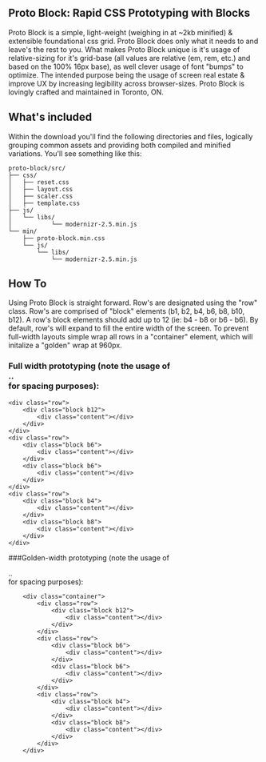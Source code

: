 ## Proto Block: Rapid CSS Prototyping with Blocks

Proto Block is a simple, light-weight (weighing in at ~2kb minified) & extensible foundational css grid. Proto Block does only what it needs to and leave's the rest to you. What makes Proto Block unique is it's usage of relative-sizing for it's grid-base (all values are relative (em, rem, etc.) and based on the 100% 16px base), as well clever usage of font "bumps" to optimize. The intended purpose being the usage of screen real estate & improve UX by increasing legibility across browser-sizes. Proto Block is lovingly crafted and maintained in Toronto, ON.

## What's included

Within the download you'll find the following directories and files, logically grouping common assets and providing both compiled and minified variations. You'll see something like this:

```
proto-block/src/
├── css/
│   ├── reset.css
│   ├── layout.css
│   ├── scaler.css
│   ├── template.css
├── js/
│   └── libs/
│   		└── modernizr-2.5.min.js
└── min/
    ├── proto-block.min.css
    └── js/
        └── libs/
     		└── modernizr-2.5.min.js
```

## How To

Using Proto Block is straight forward. Row's are designated using the "row" class. Row's are comprised of "block" elements (b1, b2, b4, b6, b8, b10, b12). A row's block elements should add up to 12 (ie: b4 - b8 or b6 - b6). By default, row's will expand to fill the entire width of the screen. To prevent full-width layouts simple wrap all rows in a "container" element, which will initalize a "golden" wrap at 960px.

### Full width prototyping (note the usage of <div class="content">..</div> for spacing purposes):

```
<div class="row">
	<div class="block b12">
		<div class="content"></div>
	</div>
</div>
<div class="row">
	<div class="block b6">
		<div class="content"></div>
	</div>
	<div class="block b6">
		<div class="content"></div>
	</div>
</div>
<div class="row">
	<div class="block b4">
		<div class="content"></div>
	</div>
	<div class="block b8">
		<div class="content"></div>
	</div>
</div>
```

###Golden-width prototyping (note the usage of <div class="content">..</div> for spacing purposes):

```
	<div class="container">
		<div class="row">
			<div class="block b12">
				<div class="content"></div>
			</div>
		</div>
		<div class="row">
			<div class="block b6">
				<div class="content"></div>
			</div>
			<div class="block b6">
				<div class="content"></div>
			</div>
		</div>
		<div class="row">
			<div class="block b4">
				<div class="content"></div>
			</div>
			<div class="block b8">
				<div class="content"></div>
			</div>
		</div>
	</div>
```